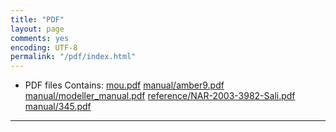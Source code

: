 ```yaml
---
title: "PDF"
layout: page
comments: yes
encoding: UTF-8
permalink: "/pdf/index.html"
---
```



- PDF files
Contains: [mou.pdf](/pdf/mou.pdf)
[manual/amber9.pdf](/pdf/manual/amber9.pdf)
[manual/modeller_manual.pdf](/pdf/manual/modeller_manual.pdf)
[reference/NAR-2003-3982-Sali.pdf](/pdf/reference/NAR-2003-3982-Sali.pdf)
[manual/345.pdf](/pdf/manual/modeller_manual.pdf)

---